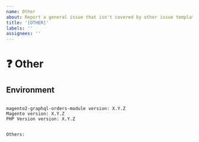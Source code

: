```yaml
---
name: Other
about: Report a general issue that isn't covered by other issue templates.
title: '[OTHER]'
labels: ''
assignees: ''
---
```


<!--
PLEASE HELP US PROCESS GITHUB ISSUES FASTER BY PROVIDING THE FOLLOWING INFORMATION.

ISSUES MISSING IMPORTANT INFORMATION MAY BE CLOSED WITHOUT INVESTIGATION.
-->

# :question: Other
<!-- If you're asking a question, have you searched through Github first? -->


## Environment

<pre><code>
magento2-graphql-orders-module version: X.Y.Z
Magento version: X.Y.Z 
PHP Version version: X.Y.Z 
<!-- Check whether this is still an issue in the most recent magento2-graphql-orders-module version -->

Others:
<!-- Anything else relevant?  Operating system version, IDE, package manager, HTTP server, ... -->
</code></pre>